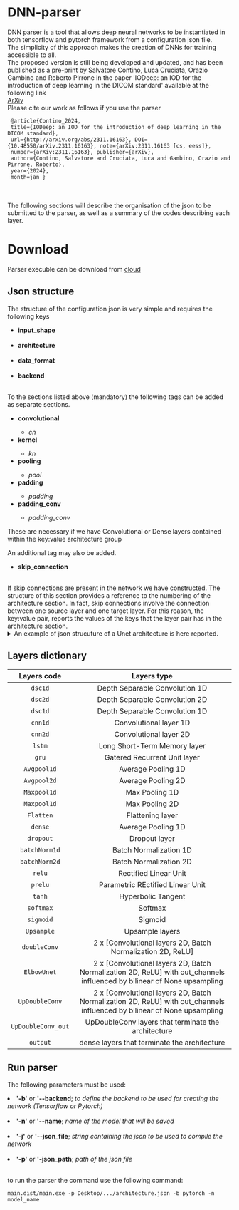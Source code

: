 # DNN-parser
DNN parser is a tool that allows deep neural networks to be instantiated in both tensorflow and pytorch framework from a configuration json file. 
<br>The simplicity of this approach makes the creation of DNNs for training accessible to all. 
<br>The proposed version is still being developed and updated, and has been published as a pre-print by Salvatore Contino, Luca Cruciata, Orazio Gambino and Roberto Pirrone in the paper 'IODeep: an IOD for the introduction of deep learning in the DICOM standard' available at the following link<br>
[ArXiv](https://arxiv.org/abs/2311.16163)
<br>
Please cite our work as follows if you use the parser 
```
 @article{Contino_2024,
 title={IODeep: an IOD for the introduction of deep learning in the DICOM standard},
 url={http://arxiv.org/abs/2311.16163}, DOI={10.48550/arXiv.2311.16163}, note={arXiv:2311.16163 [cs, eess]},
 number={arXiv:2311.16163}, publisher={arXiv},
 author={Contino, Salvatore and Cruciata, Luca and Gambino, Orazio and Pirrone, Roberto},
 year={2024},
 month=jan }

```

<br><br>The following sections will describe the organisation of the json to be submitted to the parser, as well as a summary of the codes describing each layer. 

# Download
Parser execuble can be download from [cloud](https://unipa-my.sharepoint.com/:f:/g/personal/salvatore_contino01_unipa_it/EgedP9xYhD9ErkVJAxvF0jwB3m6yMGA9sTn_TzO5Xf21jQ?e=zCvWKW)


## Json structure
The structure of the configuration json is very simple and requires the following keys <br>

<ul>
  <strong><li>input_shape</li></strong><br></strong>
  <strong><li>architecture</li></strong><br></strong>
  <strong><li>data_format</li></strong><br></strong>
  <strong><li>backend</li></strong><br></strong>
</ul>

To the sections listed above (mandatory) the following tags can be added as separate sections. 
<ul>
  <strong><li> convolutional </li></strong>
  <ul>
      <em><li>cn</li></em>
  </ul>
  <strong><li>kernel</li></strong>
    <ul>
      <em><li>kn</li></em>
  </ul>
  <strong><li>pooling</li></strong>
    <ul>
      <em><li>pool</li></em>
  </ul>
  <strong><li>padding</li></strong>
    <ul>
      <em><li>padding</li></em>
  </ul>
  <strong><li>padding_conv</li></strong>
    <ul>
      <em><li>padding_conv</li></em>
  </ul>
</ul>
These are necessary if we have Convolutional or Dense layers contained within the key:value architecture group 

An additional tag may also be added. 
<ul>
  <strong><li>skip_connection</li></strong><br>
</ul>
If skip connections are present in the network we have constructed. The structure of this section provides a reference to the numbering of the architecture section. In fact, skip connections involve the connection between one source layer and one target layer. For this reason, the key:value pair, reports the values of the keys that the layer pair has in the architecture section.

<br>

<details>  

  <summary>An example of json strucuture of a Unet architecture is here reported.</summary>
  
```
{
    "input_shape": {
        "input_shape0": 224,
        "input_shape1": 224,
        "input_shape2": 3,
        "label_shape": 1
    },
    "architecture": {
        "1": "doubleConv",
        "2": "Maxpool2d",
        "3": "doubleConv",
        "4": "Maxpool2d",
        "5": "doubleConv",
        "6": "Maxpool2d",
        "7": "doubleConv",
        "8": "Maxpool2d",
        "9": "ElbowUNet",
        "10": "Upsample",
        "11": "UpDoubleConv",
        "12": "Upsample",
        "13": "UpDoubleConv",
        "14": "Upsample",
        "15": "UpDoubleConv",
        "16": "Upsample",
        "17": "UpDoubleConv_out",
        "18": "cnn2d"
    },
    "convolutional": {
        "cn1": 64,
        "cn2": 128,
        "cn3": 256,
        "cn4": 512,
        "cn5": 1024,
        "cn6": 512,
        "cn7": 256,
        "cn8": 128,
        "cn9": 64, 
        "cn10": 1
    },
    "kernel": {
        "kernel1": 3,
        "kernel2": 3,
        "kernel3": 3,
        "kernel4": 3,
        "kernel5": 3,
        "kernel6": 3,
        "kernel7": 3,
        "kernel8": 3,
        "kernel9": 3,
        "kernel10": 1
    },
    "pooling": {
        "pool1": 2,
        "pool2": 2,
        "pool3": 2,
        "pool4": 2
    },
    "stride": {
        "stride": 1
    },
    "padding": {
        "padding": 1
    },
    "padding_conv":{
        "padding_conv": 0
    },
    "skip_connection": {
        "1": "16",
        "3": "14",
        "5": "12",
        "7": "10"
    },
    "data_format": {
        "data_format":"channels_last"
    },
    "backend":{
        "backend":"pytorch"
    }
}
```

</details>

## Layers dictionary
|Layers code |Layers type|
| :---:   | :---: |
| `dsc1d` | Depth Separable Convolution 1D |
| `dsc2d` | Depth Separable Convolution 2D |
| `dsc1d` | Depth Separable Convolution 1D |
| `cnn1d` | Convolutional layer 1D |
| `cnn2d` | Convolutional layer 2D |
| `lstm` | Long Short-Term Memory layer |
| `gru` | Gatered Recurrent Unit layer  |
| `Avgpool1d` |  Average Pooling 1D  |
| `Avgpool2d` |  Average Pooling 2D  |
| `Maxpool1d` |  Max Pooling 1D   |
| `Maxpool1d` |  Max Pooling 2D   |
| `Flatten` |  Flattening layer  |
| `dense` |  Average Pooling 1D  |
| `dropout` |  Dropout layer  |
| `batchNorm1d` |  Batch Normalization 1D  |
| `batchNorm2d` |  Batch Normalization 2D  |
| `relu` |  Rectified Linear Unit  |
| `prelu` | Parametric REctified Linear Unit |
| `tanh` | Hyperbolic Tangent |
| `softmax` | Softmax |
| `sigmoid` | Sigmoid  |
| `Upsample` | Upsample layers |
| `doubleConv` | 2 x [Convolutional layers 2D, Batch Normalization 2D, ReLU] |
| `ElbowUnet` | 2 x [Convolutional layers 2D, Batch Normalization 2D, ReLU] with out_channels influenced by bilinear of None upsampling |
| `UpDoubleConv` | 2 x [Convolutional layers 2D, Batch Normalization 2D, ReLU] with out_channels influenced by bilinear of None upsampling |
| `UpDoubleConv_out` | UpDoubleConv layers that terminate the architecture |
| `output` | dense layers that terminate the architecture |


## Run parser 

The following parameters must be used: 
<li><strong>'-b'</strong> or <strong>'--backend</strong>; <em>to define the backend to be used for creating the network (Tensorflow or Pytorch)</em> </li><br>
<li><strong>'-n'</strong> or <strong>'--name</strong>; <em>name of the model that will be saved</em></li><br>
<li><strong>'-j'</strong> or <strong>'--json_file</strong>; <em>string containing the json to be used to compile the network</em> </li><br>
<li><strong>'-p'</strong> or <strong>'-json_path</strong>; <em>path of the json file</em></li><br>

to run the parser the command use the following command:
```
main.dist/main.exe -p Desktop/.../architecture.json -b pytorch -n model_name
```
